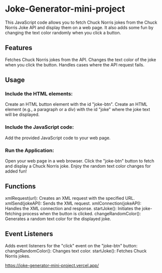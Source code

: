 # Joke-Generator-mini-project
This JavaScript code allows you to fetch Chuck Norris jokes from the Chuck Norris Joke API and display them on a web page. It also adds some fun by changing the text color randomly when you click a button.

## Features
Fetches Chuck Norris jokes from the API.
Changes the text color of the joke when you click the button.
Handles cases where the API request fails.

## Usage
### Include the HTML elements:
Create an HTML button element with the id "joke-btn".
Create an HTML element (e.g., a paragraph or a div) with the id "joke" where the joke text will be displayed.
### Include the JavaScript code:
Add the provided JavaScript code to your web page.
### Run the Application:
Open your web page in a web browser.
Click the "joke-btn" button to fetch and display a Chuck Norris joke.
Enjoy the random text color changes for added fun!

## Functions
xmlRequest(url): Creates an XML request with the specified URL.
xmlSend(jokeAPI): Sends the XML request.
xmlConnection(jokeAPI): Handles the XML connection and response.
startJoke(): Initiates the joke-fetching process when the button is clicked.
changeRandomColor(): Generates a random text color for the displayed joke.

## Event Listeners
Adds event listeners for the "click" event on the "joke-btn" button:
changeRandomColor(): Changes text color.
startJoke(): Fetches Chuck Norris jokes.

https://joke-generator-mini-project.vercel.app/


